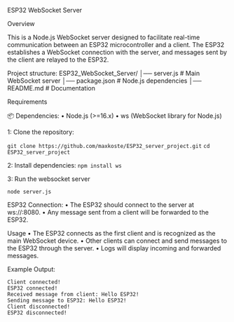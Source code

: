ESP32 WebSocket Server

Overview

This is a Node.js WebSocket server designed to facilitate real-time communication between an ESP32 microcontroller and a client. The ESP32 establishes a WebSocket connection with the server, and messages sent by the client are relayed to the ESP32.

Project structure: 
ESP32_WebSocket_Server/
│── server.js             # Main WebSocket server
│── package.json          # Node.js dependencies
│── README.md             # Documentation

Requirements

📦 Dependencies:
	•	Node.js (>=16.x)
	•	ws (WebSocket library for Node.js)

	
1: Clone the repository:

  `git clone https://github.com/maxkoste/ESP32_server_project.git`
  `cd ESP32_server_project`

2: Install dependencies:
	`npm install ws`
 
 
3: Run the websocket server

 	node server.js


 ESP32 Connection:
  	•	The ESP32 should connect to the server at ws://<server-ip>:8080.
	•	Any message sent from a client will be forwarded to the ESP32.

 Usage
	•	The ESP32 connects as the first client and is recognized as the main WebSocket device.
	•	Other clients can connect and send messages to the ESP32 through the server.
	•	Logs will display incoming and forwarded messages.

Example Output:
```
Client connected!
ESP32 connected!
Received message from client: Hello ESP32!
Sending message to ESP32: Hello ESP32!
Client disconnected!
ESP32 disconnected!
